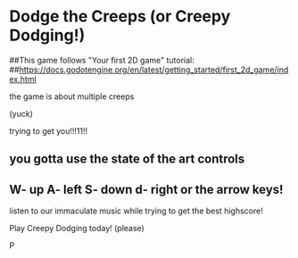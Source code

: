 # Dodge the Creeps (or Creepy Dodging!)

##This game follows "Your first 2D game" tutorial:
##https://docs.godotengine.org/en/latest/getting_started/first_2d_game/index.html

the game is about multiple creeps

(yuck)

trying to get you!!!11!!

you gotta use the state of the art controls
------------------------------------------------
W- up
A- left
S- down
d- right
or the arrow keys!
------------------------------------------------
listen to our immaculate music while trying to get the best highscore!

Play Creepy Dodging today! (please)

P
